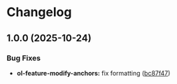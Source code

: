# Changelog

## 1.0.0 (2025-10-24)


### Bug Fixes

* **ol-feature-modify-anchors:** fix formatting ([bc87f47](https://github.com/uniteamou/react-ol/commit/bc87f479975afad6b2bab78228a19e9557f4c2d7))
